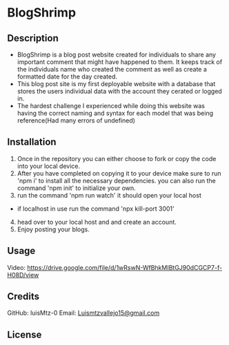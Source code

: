 # BlogShrimp

## Description

- BlogShrimp is a blog post website created for individuals to share any important comment that might have happened to them. It keeps track of the individuals name who created the comment as well as create a formatted date for the day created. 
- This blog post site is my first deployable website with a database that stores the users individual data with the account they cerated or logged in. 
- The hardest challenge I experienced while doing this website was having the correct naming and syntax for each model that was being reference(Had many errors of undefined)

## Installation 

1. Once in the repository you can either choose to fork or copy the code into your local device. 
2. After you have completed on copying it to your device make sure to run 'npm i' to install all the necessary dependencies. you can also run the command 'npm init' to initialize your own. 
3. run the command 'npm run watch' it should open your local host 
  - if localhost in use run the command 'npx kill-port 3001'
4. head over to your local host and and create an account.
5. Enjoy posting your blogs.

## Usage 

Video: https://drive.google.com/file/d/1wRswN-WfBhkMIBtGJ90dCGCP7-f-H08D/view

## Credits

GitHub: luisMtz-0 
Email: Luismtzvallejo15@gmail.com

## License
